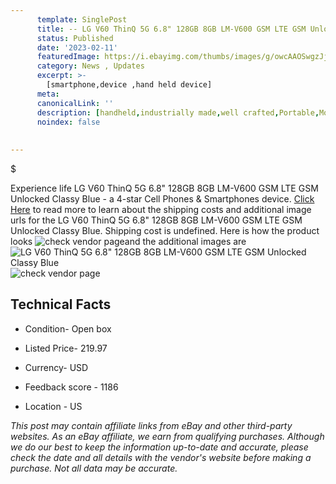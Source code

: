 ```yaml
---
      template: SinglePost
      title: -- LG V60 ThinQ 5G 6.8" 128GB 8GB LM-V600 GSM LTE GSM Unlocked Classy Blue
      status: Published
      date: '2023-02-11'
      featuredImage: https://i.ebayimg.com/thumbs/images/g/owcAAOSwgzJj2eBW/s-l225.jpg
      category: News , Updates
      excerpt: >-
        [smartphone,device ,hand held device]
      meta:
      canonicalLink: ''
      description: [handheld,industrially made,well crafted,Portable,Mobile,Compact,Convenient,Lightweight,Maneuverable,Man-portable,Miniature,Carriable,Hand-held,Light,Holdable,Transportable,Mobile device,Pocket-sized,On-the-go,Wireless,Cordless,Compact size,Convenient size, smartphone,device ,hand held device]
      noindex: false
      
        
---
```

$

Experience life LG V60 ThinQ 5G 6.8" 128GB 8GB LM-V600 GSM LTE GSM Unlocked Classy Blue - a 4-star Cell Phones & Smartphones device. [Click Here](https://www.ebay.com/itm/234881015040?hash=item36afffdd00%3Ag%3AowcAAOSwgzJj2eBW&mkevt=1&mkcid=1&mkrid=711-53200-19255-0&campid=%253CePNCampaignId%253E&customid=%253CreferenceId%253E&toolid=10049) to read more to learn about the shipping costs and additional image urls for the LG V60 ThinQ 5G 6.8" 128GB 8GB LM-V600 GSM LTE GSM Unlocked Classy Blue. Shipping cost is undefined. Here is how the product looks ![check vendor page](https://i.ebayimg.com/thumbs/images/g/owcAAOSwgzJj2eBW/s-l225.jpg)and the additional images are![LG V60 ThinQ 5G 6.8" 128GB 8GB LM-V600 GSM LTE GSM Unlocked Classy Blue](https://i.ebayimg.com/images/g/owcAAOSwgzJj2eBW/s-l1200.jpg)![check vendor page](https://origin-galleryplus.ebayimg.com/ws/web/234881015040_2_0_1/225x225.jpg,https://origin-galleryplus.ebayimg.com/ws/web/234881015040_3_0_1/225x225.jpg,https://origin-galleryplus.ebayimg.com/ws/web/234881015040_4_0_1/225x225.jpg,https://origin-galleryplus.ebayimg.com/ws/web/234881015040_5_0_1/225x225.jpg,https://origin-galleryplus.ebayimg.com/ws/web/234881015040_6_0_1/225x225.jpg)



 ## Technical Facts 



     
      

 - Condition- Open box 


      

 - Listed Price- 219.97 


      

 - Currency- USD 


      

 - Feedback score - 1186 


      

 - Location - US 


      
      

 *_This post may contain affiliate links from eBay and other third-party websites. As an eBay affiliate, we earn from qualifying purchases. Although we do our best to keep the information up-to-date and accurate, please check the date and all details with the vendor's website before making a purchase. Not all data may be accurate._*






